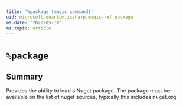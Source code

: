 ```yaml
---
title: '%package (magic command)'
uid: microsoft.quantum.iqsharp.magic-ref.package
ms.date: '2020-05-31'
ms.topic: article
---
```


<!--
    NB: This file has been automatically generated from Microsoft.Quantum.IQSharp.Kernel.dll,
        please do not manually edit it.

    [DEBUG] JSON source:
        {"Name": "%package", "Documentation": {"Summary": "Provides the ability to load a Nuget package. The package must be available on the list of nuget sources, typically this includes nuget.org", "Full": null, "Description": null, "Remarks": null, "Examples": null, "SeeAlso": null}, "AssemblyName": "Microsoft.Quantum.IQSharp.Kernel"}
-->

# `%package`

## Summary

Provides the ability to load a Nuget package. The package must be available on the list of nuget sources, typically this includes nuget.org
